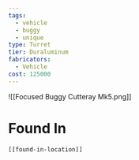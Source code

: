 ```yaml
---
tags:
  - vehicle
  - buggy
  - unique
type: Turret
tier: Duraluminum
fabricators:
  - Vehicle
cost: 125000
---
```

![[Focused Buggy Cutteray Mk5.png]]
# Found In
```meta-bind-embed
[[found-in-location]]
```